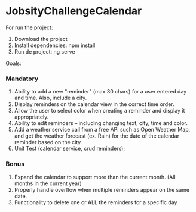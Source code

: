 # JobsityChallengeCalendar

For run the project:

1. Download the project
1. Install dependencies: npm install
1. Run de project: ng serve


Goals:

### Mandatory

1. Ability to add a new "reminder" (max 30 chars) for a user entered day and time. Also,
include a city.
1. Display reminders on the calendar view in the correct time order.
1. Allow the user to select color when creating a reminder and display it appropriately.
1. Ability to edit reminders – including changing text, city, time and color.
1. Add a weather service call from a free API such as Open Weather Map, and get the
   weather forecast (ex. Rain) for the date of the calendar reminder based on the city
1. Unit Test (calendar service, crud reminders);

### Bonus
1. Expand the calendar to support more than the current month. (All months in the current year)
1. Properly handle overflow when multiple reminders appear on the same date.
1. Functionality to delete one or ALL the reminders for a specific day
